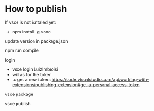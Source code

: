 # How to publish

If vsce is not isntaled yet:
- npm install -g vsce

update version in packege.json

npm run compile

login 
   - vsce login LuizImbroisi
   - will as for the token
   - to get a new token: https://code.visualstudio.com/api/working-with-extensions/publishing-extension#get-a-personal-access-token

vsce package

vsce publish